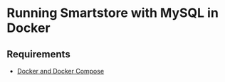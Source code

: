 # Running Smartstore with MySQL in Docker
## Requirements
 * [Docker and Docker Compose](https://www.docker.com/)
